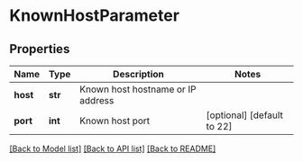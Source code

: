 # KnownHostParameter

## Properties
Name | Type | Description | Notes
------------ | ------------- | ------------- | -------------
**host** | **str** | Known host hostname or IP address | 
**port** | **int** | Known host port | [optional] [default to 22]

[[Back to Model list]](../README.md#documentation-for-models) [[Back to API list]](../README.md#documentation-for-api-endpoints) [[Back to README]](../README.md)

